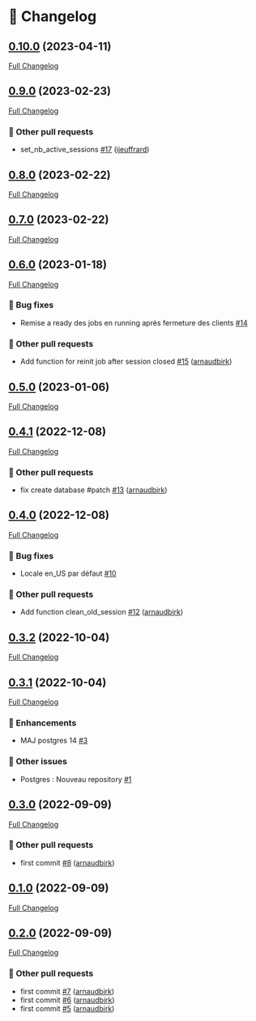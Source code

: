# 📑 Changelog

## [0.10.0](https://github.com/ign-gpao/database/tree/0.10.0) (2023-04-11)

[Full Changelog](https://github.com/ign-gpao/database/compare/0.9.0...0.10.0)

## [0.9.0](https://github.com/ign-gpao/database/tree/0.9.0) (2023-02-23)

[Full Changelog](https://github.com/ign-gpao/database/compare/0.8.0...0.9.0)

### 📁 Other pull requests

- set\_nb\_active\_sessions [\#17](https://github.com/ign-gpao/database/pull/17) ([ijeuffrard](https://github.com/ijeuffrard))

## [0.8.0](https://github.com/ign-gpao/database/tree/0.8.0) (2023-02-22)

[Full Changelog](https://github.com/ign-gpao/database/compare/0.7.0...0.8.0)

## [0.7.0](https://github.com/ign-gpao/database/tree/0.7.0) (2023-02-22)

[Full Changelog](https://github.com/ign-gpao/database/compare/0.6.0...0.7.0)

## [0.6.0](https://github.com/ign-gpao/database/tree/0.6.0) (2023-01-18)

[Full Changelog](https://github.com/ign-gpao/database/compare/0.5.0...0.6.0)

### 🐛 Bug fixes

- Remise a ready des jobs en running après fermeture des clients [\#14](https://github.com/ign-gpao/database/issues/14)

### 📁 Other pull requests

- Add function for reinit job after session closed [\#15](https://github.com/ign-gpao/database/pull/15) ([arnaudbirk](https://github.com/arnaudbirk))

## [0.5.0](https://github.com/ign-gpao/database/tree/0.5.0) (2023-01-06)

[Full Changelog](https://github.com/ign-gpao/database/compare/0.4.1...0.5.0)

## [0.4.1](https://github.com/ign-gpao/database/tree/0.4.1) (2022-12-08)

[Full Changelog](https://github.com/ign-gpao/database/compare/0.4.0...0.4.1)

### 📁 Other pull requests

- fix create database \#patch [\#13](https://github.com/ign-gpao/database/pull/13) ([arnaudbirk](https://github.com/arnaudbirk))

## [0.4.0](https://github.com/ign-gpao/database/tree/0.4.0) (2022-12-08)

[Full Changelog](https://github.com/ign-gpao/database/compare/0.3.2...0.4.0)

### 🐛 Bug fixes

- Locale en\_US par défaut [\#10](https://github.com/ign-gpao/database/issues/10)

### 📁 Other pull requests

- Add function clean\_old\_session [\#12](https://github.com/ign-gpao/database/pull/12) ([arnaudbirk](https://github.com/arnaudbirk))

## [0.3.2](https://github.com/ign-gpao/database/tree/0.3.2) (2022-10-04)

[Full Changelog](https://github.com/ign-gpao/database/compare/0.3.1...0.3.2)

## [0.3.1](https://github.com/ign-gpao/database/tree/0.3.1) (2022-10-04)

[Full Changelog](https://github.com/ign-gpao/database/compare/0.3.0...0.3.1)

### 🚀 Enhancements

- MAJ postgres 14 [\#3](https://github.com/ign-gpao/database/issues/3)

### 📁 Other issues

- Postgres : Nouveau repository [\#1](https://github.com/ign-gpao/database/issues/1)

## [0.3.0](https://github.com/ign-gpao/database/tree/0.3.0) (2022-09-09)

[Full Changelog](https://github.com/ign-gpao/database/compare/0.1.0...0.3.0)

### 📁 Other pull requests

- first commit [\#8](https://github.com/ign-gpao/database/pull/8) ([arnaudbirk](https://github.com/arnaudbirk))

## [0.1.0](https://github.com/ign-gpao/database/tree/0.1.0) (2022-09-09)

[Full Changelog](https://github.com/ign-gpao/database/compare/0.2.0...0.1.0)

## [0.2.0](https://github.com/ign-gpao/database/tree/0.2.0) (2022-09-09)

[Full Changelog](https://github.com/ign-gpao/database/compare/a742781d62a44c923d8ce24ae54785690d52709a...0.2.0)

### 📁 Other pull requests

- first commit [\#7](https://github.com/ign-gpao/database/pull/7) ([arnaudbirk](https://github.com/arnaudbirk))
- first commit [\#6](https://github.com/ign-gpao/database/pull/6) ([arnaudbirk](https://github.com/arnaudbirk))
- first commit [\#5](https://github.com/ign-gpao/database/pull/5) ([arnaudbirk](https://github.com/arnaudbirk))



